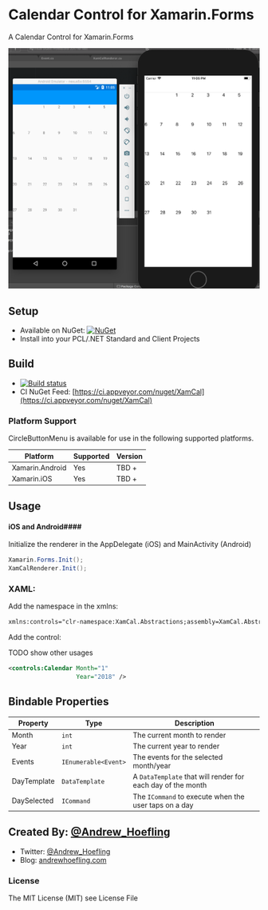 # Calendar Control for Xamarin.Forms
A Calendar Control for Xamarin.Forms

![Sample Project](/images/sample.png)

## Setup

* Available on NuGet: [![NuGet](https://img.shields.io/nuget/v/XamCal.svg?label=NuGet)](https://www.nuget.org/packages/XamCal)
* Install into your PCL/.NET Standard and Client Projects

## Build

* [![Build status](https://ci.appveyor.com/api/projects/status/80oprj0yo239p5ek?svg=true)](https://ci.appveyor.com/project/ahoefling/xamcal)
* CI NuGet Feed: [https://ci.appveyor.com/nuget/XamCal](https://ci.appveyor.com/nuget/XamCal)
    
### Platform Support
CircleButtonMenu is available for use in the following supported platforms.

| Platform         | Supported | Version     |
|------------------|-----------|-------------|
| Xamarin.Android  | Yes       | TBD +       |
| Xamarin.iOS      | Yes       | TBD +       |


## Usage ##

#### iOS and Android####
Initialize the renderer in the AppDelegate (iOS) and MainActivity (Android)

```c#
Xamarin.Forms.Init();
XamCalRenderer.Init();
```

### XAML: ####
Add the namespace in the xmlns:

```xml
xmlns:controls="clr-namespace:XamCal.Abstractions;assembly=XamCal.Abstractions"
```

Add the control:

TODO show other usages

```xml
<controls:Calendar Month="1"
                   Year="2018" />
```

## Bindable Properties

| Property          | Type                 | Description                                                 |
|-------------------|----------------------|-------------------------------------------------------------|
| Month             | `int`                | The current month to render                                 |
| Year              | `int`                | The current year to render                                  |
| Events            | `IEnumerable<Event>` | The events for the selected month/year                      |
| DayTemplate       | `DataTemplate`       | A `DataTemplate` that will render for each day of the month |
| DaySelected       | `ICommand`           | The `ICommand` to execute when the user taps on a day       |


## Created By: [@Andrew_Hoefling](https://twitter.com/andrew_hoefling)

* Twitter: [@Andrew_Hoefling](https://twitter.com/andrew_hoefling)
* Blog: [andrewhoefling.com](http://www.andrewhoefling.com)

### License

The MIT License (MIT) see License File